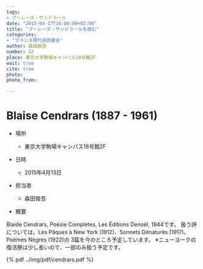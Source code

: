 ```yaml
---
tags:
- ブーレーズ・サンドラール
date: "2015-04-17T16:00:00+02:00"
title: "ブーレーズ・サンドラールを読む"
categories:
- "フランス現代詩読書会"
author: 森田俊吾
number: 22
place: 東京大学駒場キャンパス18号館2F
wait: true
cite: true
photo:
photo_from:

---
```


# Blaise Cendrars (1887 - 1961)


<!--more-->

* 場所

	- 東京大学駒場キャンパス18号館2F

* 日時

	- 2015年4月13日

* 担当者

	- 森田俊吾

* 概要

Blaide Cendrars, Poésie Complètes, Les Éditions Denoël, 1944です。 扱う詩については、Les Pâques à New York (1912)、Sonnets Dénaturés (1917)、Poèmes Nègres (1922)の 3篇を今のところ予定しています。 ※ニューヨークの復活祭は少し長いので、一部のみ扱う予定です。

{% pdf ../img/pdf/cendrars.pdf %}
